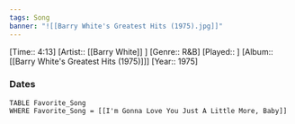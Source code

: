 ```yaml
---
tags: Song  
banner: "![[Barry White's Greatest Hits (1975).jpg]]"
---
```

[Time:: 4:13]
[Artist:: [[Barry White]] ]
[Genre:: R&B]
[Played:: ]
[Album:: [[Barry White's Greatest Hits (1975)]]]
[Year:: 1975]
### Dates
````dataview
TABLE Favorite_Song
WHERE Favorite_Song = [[I'm Gonna Love You Just A Little More, Baby]]
````